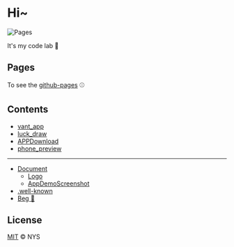 # Hi~

![Pages](https://img.shields.io/badge/My%20Pages-Developing-brightgreen.svg?style=flat-square)

It's my code lab 🐶
<!-- > Talk is cheap, show me the code. -- Linus -->

## Pages

To see the [github-pages](https://niyongsheng.github.io) ⚾️

## Contents

- [vant_app](https://niyongsheng.github.io/phone_preview.html?url=https://niyongsheng.github.io/vant_app/#/)
- [luck_draw](https://niyongsheng.github.io/luck_draw/)
- [APPDownload](https://niyongsheng.github.io/APPDownload/)
- [phone_preview](https://niyongsheng.github.io/phone_preview.html)

<hr/>

- [Document](https://github.com/niyongsheng/niyongsheng.github.io/tree/master/Document)
	- [Logo](https://github.com/niyongsheng/niyongsheng.github.io/tree/master/Document/Logo)
	- [AppDemoScreenshot](https://github.com/niyongsheng/niyongsheng.github.io/tree/master/Document/AppDemoScreenshot)
- [.well-known](https://github.com/niyongsheng/niyongsheng.github.io/blob/master/.well-known/apple-app-site-association)
- [Beg 🍭](https://github.com/niyongsheng/niyongsheng.github.io/tree/master/Beg)

## License

[MIT](LICENSE) © NYS
